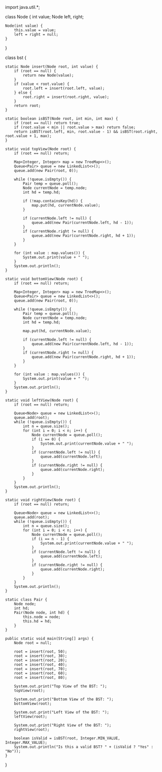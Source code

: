 import java.util.*;

class Node {
    int value;
    Node left, right;

    Node(int value) {
        this.value = value;
        left = right = null;
    }
}

class bst {

    static Node insert(Node root, int value) {
        if (root == null) {
            return new Node(value);
        }
        if (value < root.value) {
            root.left = insert(root.left, value);
        } else {
            root.right = insert(root.right, value);
        }
        return root;
    }

    static boolean isBST(Node root, int min, int max) {
        if (root == null) return true;
        if (root.value < min || root.value > max) return false;
        return isBST(root.left, min, root.value - 1) && isBST(root.right, root.value + 1, max);
    }

    static void topView(Node root) {
        if (root == null) return;
        
        Map<Integer, Integer> map = new TreeMap<>();
        Queue<Pair> queue = new LinkedList<>();
        queue.add(new Pair(root, 0));
        
        while (!queue.isEmpty()) {
            Pair temp = queue.poll();
            Node currentNode = temp.node;
            int hd = temp.hd;

            if (!map.containsKey(hd)) {
                map.put(hd, currentNode.value);
            }

            if (currentNode.left != null) {
                queue.add(new Pair(currentNode.left, hd - 1));
            }
            if (currentNode.right != null) {
                queue.add(new Pair(currentNode.right, hd + 1));
            }
        }
        
        for (int value : map.values()) {
            System.out.print(value + " ");
        }
        System.out.println();
    }

    static void bottomView(Node root) {
        if (root == null) return;

        Map<Integer, Integer> map = new TreeMap<>();
        Queue<Pair> queue = new LinkedList<>();
        queue.add(new Pair(root, 0));

        while (!queue.isEmpty()) {
            Pair temp = queue.poll();
            Node currentNode = temp.node;
            int hd = temp.hd;

            map.put(hd, currentNode.value);

            if (currentNode.left != null) {
                queue.add(new Pair(currentNode.left, hd - 1));
            }
            if (currentNode.right != null) {
                queue.add(new Pair(currentNode.right, hd + 1));
            }
        }

        for (int value : map.values()) {
            System.out.print(value + " ");
        }
        System.out.println();
    }

    static void leftView(Node root) {
        if (root == null) return;

        Queue<Node> queue = new LinkedList<>();
        queue.add(root);
        while (!queue.isEmpty()) {
            int n = queue.size();
            for (int i = 0; i < n; i++) {
                Node currentNode = queue.poll();
                if (i == 0) {
                    System.out.print(currentNode.value + " ");
                }
                if (currentNode.left != null) {
                    queue.add(currentNode.left);
                }
                if (currentNode.right != null) {
                    queue.add(currentNode.right);
                }
            }
        }
        System.out.println();
    }

    static void rightView(Node root) {
        if (root == null) return;

        Queue<Node> queue = new LinkedList<>();
        queue.add(root);
        while (!queue.isEmpty()) {
            int n = queue.size();
            for (int i = 0; i < n; i++) {
                Node currentNode = queue.poll();
                if (i == n - 1) {
                    System.out.print(currentNode.value + " ");
                }
                if (currentNode.left != null) {
                    queue.add(currentNode.left);
                }
                if (currentNode.right != null) {
                    queue.add(currentNode.right);
                }
            }
        }
        System.out.println();
    }

    static class Pair {
        Node node;
        int hd;
        Pair(Node node, int hd) {
            this.node = node;
            this.hd = hd;
        }
    }

    public static void main(String[] args) {
        Node root = null;

        root = insert(root, 50);
        root = insert(root, 30);
        root = insert(root, 20);
        root = insert(root, 40);
        root = insert(root, 70);
        root = insert(root, 60);
        root = insert(root, 80);

        System.out.print("Top View of the BST: ");
        topView(root);

        System.out.print("Bottom View of the BST: ");
        bottomView(root);

        System.out.print("Left View of the BST: ");
        leftView(root);

        System.out.print("Right View of the BST: ");
        rightView(root);

        boolean isValid = isBST(root, Integer.MIN_VALUE, Integer.MAX_VALUE);
        System.out.println("Is this a valid BST? " + (isValid ? "Yes" : "No"));
    }
}

